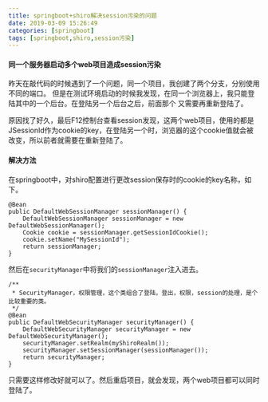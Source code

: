 ```yaml
---
title: springboot+shiro解决session污染的问题
date: 2019-03-09 15:26:49
categories: [springboot]
tags: [springboot,shiro,session污染]
---
```


#### 同一个服务器启动多个web项目造成session污染

昨天在敲代码的时候遇到了一个问题，同一个项目，我创建了两个分支，分别使用不同的端口。
但是在测试环境启动的时候我发现，在同一个浏览器上，我只能登陆其中的一个后台。在登陆另一个后台之后，前面那个
又需要再重新登陆了。

原因找了好久，最后F12控制台查看session发现，这两个web项目，使用的都是JSessionId作为cookie的key，在登陆另一个时，浏览器的这个cookie值就会被改变，所以前者就需要在重新登陆了。

<!--more-->
#### 解决方法
在springboot中，对shiro配置进行更改session保存时的cookie的key名称，如下。
```
@Bean
public DefaultWebSessionManager sessionManager() {
    DefaultWebSessionManager sessionManager = new DefaultWebSessionManager();
    Cookie cookie = sessionManager.getSessionIdCookie();
    cookie.setName("MySessionId");
    return sessionManager;
}
```
然后在`securityManager`中将我们的`sessionManager`注入进去。
```
/**
 * SecurityManager，权限管理，这个类组合了登陆，登出，权限，session的处理，是个比较重要的类。
 */
@Bean
public DefaultWebSecurityManager securityManager() {
    DefaultWebSecurityManager securityManager = new DefaultWebSecurityManager();
    securityManager.setRealm(myShiroRealm());
    securityManager.setSessionManager(sessionManager());
    return securityManager;
}
```
只需要这样修改好就可以了。然后重启项目，就会发现，两个web项目都可以同时登陆了。
